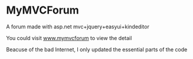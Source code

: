 # MyMVCForum
A forum made with asp.net mvc+jquery+easyui+kindeditor

You could visit www.mymvcforum to view the detail

Beacuse of the bad Internet, I only updated the essential parts of the code
